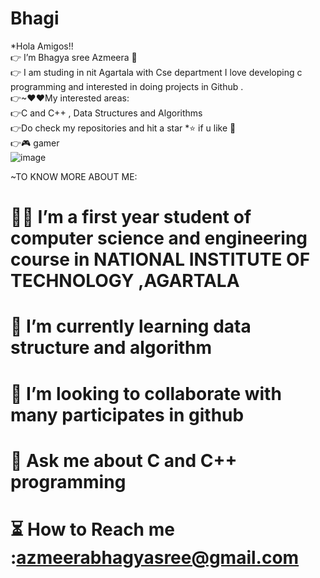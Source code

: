 # Bhagi 
*Hola Amigos!!    
👉  I’m Bhagya sree Azmeera  👋                                                             
👉 I am studing in nit Agartala with Cse department I love developing c programming and interested in doing projects  in Github .                                                   
👉~❤❤My interested areas:                           
👉C and C++ , Data Structures and Algorithms                          
👉Do check my repositories and hit a star *⭐ if u like 🤗     
👉🎮 gamer   
![image](https://user-images.githubusercontent.com/85113970/128506760-605b84f1-18bb-46f0-9947-ba07e74fbd1e.png)



~TO KNOW MORE ABOUT ME:                                        
# 👩‍🎓    I’m a first year student of computer science and engineering course in NATIONAL INSTITUTE OF TECHNOLOGY ,AGARTALA 
#  📖   I’m  currently learning data structure and algorithm 
# 🤝   I’m looking to collaborate with many participates in github 
#  📢  Ask me about C and C++ programming 	
# ⏳ How to Reach me  :azmeerabhagyasree@gmail.com
